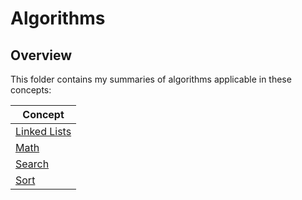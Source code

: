 # Algorithms

## Overview
This folder contains my summaries of algorithms applicable in these concepts:

| Concept                                                                                       |
|-----------------------------------------------------------------------------------------------|
| [Linked Lists](https://github.com/shumarb/learning/tree/main/concepts/algorithms/linked-list) |
| [Math](https://github.com/shumarb/learning/tree/main/concepts/algorithms/math)                |
| [Search](https://github.com/shumarb/learning/tree/main/concepts/algorithms/search)            |
| [Sort](https://github.com/shumarb/learning/tree/main/concepts/algorithms/sort)                |
